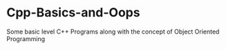 # Cpp-Basics-and-Oops
Some basic level C++ Programs along with the concept of Object Oriented Programming
